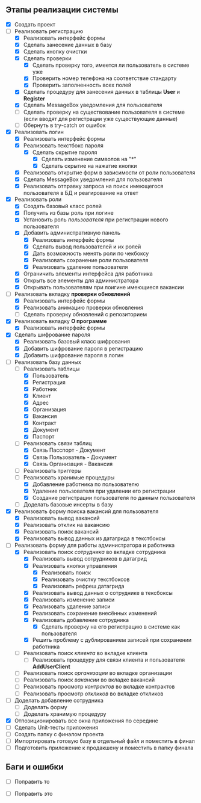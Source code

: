 ## Этапы реализации системы
- [x] Создать проект
- [ ] Реализовать регистрацию
	- [x] Реализовать интерфейс формы
	- [x] Сделать занесение данных в базу
	- [x] Сделать кнопку очистки
	- [x] Сделать проверки
		- [x] Сделать проверку того, имеется ли пользователь в системе уже
		- [x] Проверить номер телефона на соответствие стандарту
		- [x] Проверить заполненность всех полей
	- [x] Сделать процедуру для занесения данных в таблицы **User** и **Register**
	- [x] Сделать MessageBox уведомления для пользователя
	- [ ] Сделать проверку на существование пользователя в системе (если вводят для регистрации уже существующие данные)
	- [ ] Обернуть в try-catch от ошибок
- [x] Реализовать логин
	- [x] Реализовать интерфейс формы
	- [x] Реализовать текстбокс пароля
		- [x] Сделать скрытие пароля
			- [x] Сделать изменение символов на "*"
			- [x] Сделать скрытие на нажатие кнопки
	- [x] Реализовать открытие форм в зависимости от роли пользователя
	- [x] Сделать MessageBox уведомления для пользователя
	- [x] Реализовать отправку запроса на поиск имеющегося пользователя в БД и реагирование на ответ
- [x] Реализовать роли
	- [x] Создать базовый класс ролей
	- [x] Получить из базы роль при логине
	- [x] Установить роль *пользователя* при регистрации нового пользователя
	- [x] Добавить административную панель
		- [x] Реализовать интерфейс формы
		- [x] Сделать вывод пользователей и их ролей
		- [x] Дать возможность менять роли по чекбоксу
		- [x] Реализовать сохранение роли пользователя
		- [x] Реализовать удаление пользователя
	- [x] Ограничить элементы интерфейса для работника
	- [x] Открыть все элементы для администратора
	- [x] Открывать пользователям при лоигине имеющиеся вакансии
- [ ] Реализовать вкладку **проверки обновлений**
	- [x] Реализовать интерфейс формы
	- [x] Реализовать анимацию проверки обновления
	- [ ] Сделать проверку обновлений с репозиторием 
- [x] Реализовать вкладку **О программе**
	- [x] Реализовать интерфейс формы
- [x] Сделать шифрование пароля
	- [x] Реализовать базовый класс шифрования
	- [x] Добавить шифрование пароля в регистрацию
	- [x] Добавить шифрование пароля в логин
- [ ] Реализовать базу данных
	- [ ] Реализовать таблицы
		- [x] Пользователь
		- [x] Регистрация
		- [x] Работник
		- [x] Клиент
		- [x] Адрес
		- [x] Организация
		- [x] Вакансия
		- [x] Контракт
		- [x] Документ
		- [x] Паспорт
	- [ ] Реализовать связи таблиц
		- [x] Связь Пасспорт - Документ
		- [x] Связь Пользователь - Документ
		- [x] Связь Организация - Вакансия
	- [ ] Реализовать триггеры
	- [ ] Реализовать хранимые процедуры
		- [x] Добавление работника по пользователю
		- [x] Удаление пользователя при удалении его регистрации
		- [x] Создание регистрации пользователя по данным пользователя
	- [ ] Доделать базовые инсерты в базу
- [x] Реализовать форму поиска вакансий для пользователя
	- [x] Реализовать вывод вакансий
	- [x] Реализовать отклик на вакансию 
	- [x] Реализовать поиск вакансий
	- [x] Реализовать вывод данных из датагрида в текстбоксы
- [ ] Реализовать форму для работы администратора и работника
	- [x] Реализовать поиск *сотрудника* во вкладке сотрудника
		- [x] Реализовать вывод сотрудников в датагрид
		- [x] Реализовать кнопки управления
			- [x] Реализовать поиск
			- [x] Реализовать очистку текстбоксов
			- [x] Реализовать рефреш датагрида
		- [x] Реализовать вывод данных о сотруднике в тексбоксы
		- [x] Реализовать изменение записи
		- [x] Реализовать удаление записи
		- [x] Реализовать сохранение внесённых изменений
		- [x] Реализовать добавление сотрудника
			- [x] Сделать проверку на его регистрацию в системе как пользователя
		- [x] Решить проблему с дублированием записей при сохранении работника
	- [ ] Реализовать поиск *клиента* во вкладке клиента
		- [ ] Реализовать процедуру для связи клиента и пользователя **AddUserClient**
	- [ ] Реализовать поиск *организации* во вкладке организации
	- [ ] Реализовать поиск *вакансии* во вкладке вакансий
	- [ ] Реализовать просмотр *контрактов* во вкладке контрактов
	- [ ] Реализовать просмотр *откликов* во вкладке откликов
- [ ] Доделать добавление сотрудника
	- [ ] Доделать форму
	- [ ] Доделать хранимую процедуру
- [x] Отпозиционировать все окна приложения по середине
- [ ] Сделать Unit-тесты приложения
- [ ] Создать папку с финалом проекта
- [ ] Импортировать готовую базу в отдельный файл и поместить в финал
- [ ] Подготовить приложение к продакшену и поместить в папку финала

## Баги и ошибки

- [ ] Поправить то
- [ ] Поправить это


